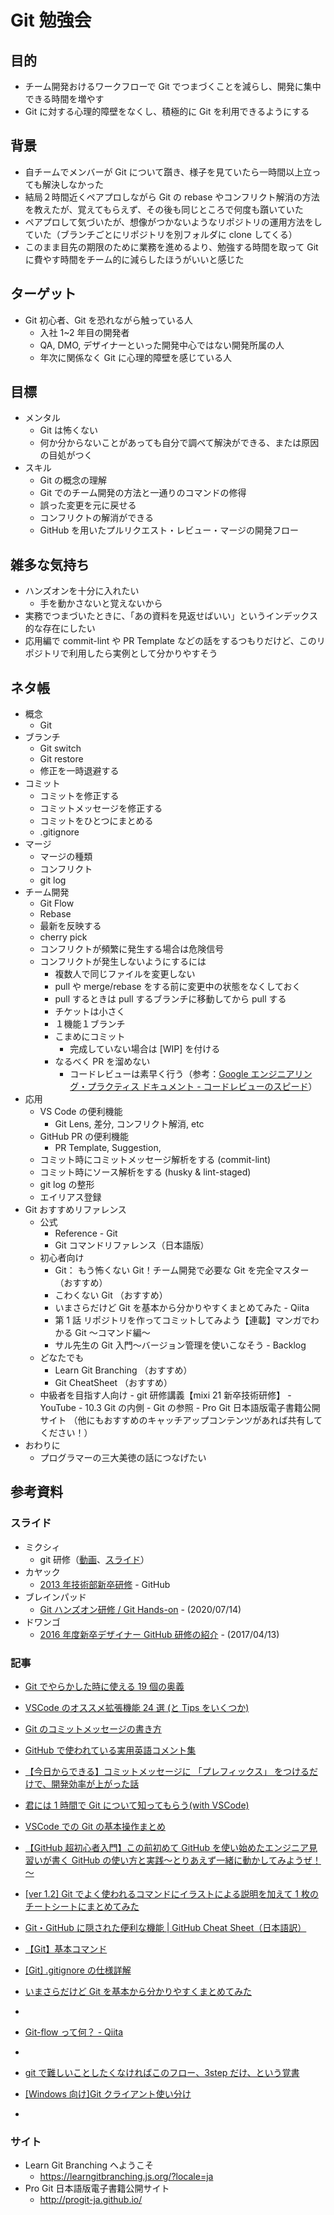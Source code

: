 # Git 勉強会

## 目的

- チーム開発おけるワークフローで Git でつまづくことを減らし、開発に集中できる時間を増やす
- Git に対する心理的障壁をなくし、積極的に Git を利用できるようにする

## 背景

- 自チームでメンバーが Git について躓き、様子を見ていたら一時間以上立っても解決しなかった
- 結局２時間近くペアプロしながら Git の rebase やコンフリクト解消の方法を教えたが、覚えてもらえず、その後も同じところで何度も躓いていた
- ペアプロして気づいたが、想像がつかないようなリポジトリの運用方法をしていた（ブランチごとにリポジトリを別フォルダに clone してくる）
- このまま目先の期限のために業務を進めるより、勉強する時間を取って Git に費やす時間をチーム的に減らしたほうがいいと感じた

## ターゲット

- Git 初心者、Git を恐れながら触っている人
  - 入社 1~2 年目の開発者
  - QA, DMO, デザイナーといった開発中心ではない開発所属の人
  - 年次に関係なく Git に心理的障壁を感じている人

## 目標

- メンタル
  - Git は怖くない
  - 何か分からないことがあっても自分で調べて解決ができる、または原因の目処がつく
- スキル
  - Git の概念の理解
  - Git でのチーム開発の方法と一通りのコマンドの修得
  - 誤った変更を元に戻せる
  - コンフリクトの解消ができる
  - GitHub を用いたプルリクエスト・レビュー・マージの開発フロー

## 雑多な気持ち

- ハンズオンを十分に入れたい
  - 手を動かさないと覚えないから
- 実務でつまづいたときに、「あの資料を見返せばいい」というインデックス的な存在にしたい
- 応用編で commit-lint や PR Template などの話をするつもりだけど、このリポジトリで利用したら実例として分かりやすそう

## ネタ帳

- 概念
  - Git
- ブランチ
  - Git switch
  - Git restore
  - 修正を一時退避する
- コミット
  - コミットを修正する
  - コミットメッセージを修正する
  - コミットをひとつにまとめる
  - .gitignore
- マージ
  - マージの種類
  - コンフリクト
  - git log
- チーム開発
  - Git Flow
  - Rebase
  - 最新を反映する
  - cherry pick
  - コンフリクトが頻繁に発生する場合は危険信号
  - コンフリクトが発生しないようにするには
    - 複数人で同じファイルを変更しない
    - pull や merge/rebase をする前に変更中の状態をなくしておく
    - pull するときは pull するブランチに移動してから pull する
    - チケットは小さく
    - １機能１ブランチ
    - こまめにコミット
      - 完成していない場合は [WIP] を付ける
    - なるべく PR を溜めない
      - コードレビューは素早く行う（参考：[Google エンジニアリング・プラクティス ドキュメント - コードレビューのスピード](https://shuuji3.xyz/eng-practices/review/reviewer/speed.html)）
- 応用
  - VS Code の便利機能
    - Git Lens, 差分, コンフリクト解消, etc
  - GitHub PR の便利機能
    - PR Template, Suggestion,
  - コミット時にコミットメッセージ解析をする (commit-lint)
  - コミット時にソース解析をする (husky & lint-staged)
  - git log の整形
  - エイリアス登録
- Git おすすめリファレンス
  - 公式
    - Reference - Git
    - Git コマンドリファレンス（日本語版）
  - 初心者向け
    - Git： もう怖くない Git！チーム開発で必要な Git を完全マスター（おすすめ）
    - こわくない Git （おすすめ）
    - いまさらだけど Git を基本から分かりやすくまとめてみた - Qiita
    - 第 1 話 リポジトリを作ってコミットしてみよう【連載】マンガでわかる Git ～コマンド編～
    - サル先生の Git 入門〜バージョン管理を使いこなそう - Backlog
  - どなたでも
    - Learn Git Branching （おすすめ）
    - Git CheatSheet （おすすめ）
  - 中級者を目指す人向け - git 研修講義【mixi 21 新卒技術研修】 - YouTube - 10.3 Git の内側 - Git の参照 - Pro Git 日本語版電子書籍公開サイト
    （他にもおすすめのキャッチアップコンテンツがあれば共有してください！）
- おわりに
  - プログラマーの三大美徳の話につなげたい

## 参考資料

### スライド

- ミクシィ
  - git 研修（[動画](https://youtu.be/aZ90usArA6g)、[スライド](https://docs.google.com/presentation/d/1EwjQnoqzzYsijrMNEsWGAj54yfQlbr2mvuxrDtKl-Ww)）
- カヤック
  - [2013 年技術部新卒研修](https://github.com/kayac/newbie-training) - GitHub
- ブレインパッド
  - [Git ハンズオン研修 / Git Hands-on](https://speakerdeck.com/brainpadpr/git-hands-on) - (2020/07/14)
- ドワンゴ
  - [2016 年度新卒デザイナー GitHub 研修の紹介](http://creator.dwango.co.jp/10989.html) - (2017/04/13)

### 記事

- [Git でやらかした時に使える 19 個の奥義](https://qiita.com/muran001/items/dea2bbbaea1260098051)
- [VSCode のオススメ拡張機能 24 選 (と Tips をいくつか)](https://qiita.com/sensuikan1973/items/74cf5383c02dbcd82234)
- [Git のコミットメッセージの書き方](https://qiita.com/itosho/items/9565c6ad2ffc24c09364)
- [GitHub で使われている実用英語コメント集](https://qiita.com/shikichee/items/a5f922a3ef3aa58a1839)
- [【今日からできる】コミットメッセージに 「プレフィックス」 をつけるだけで、開発効率が上がった話](https://qiita.com/numanomanu/items/45dd285b286a1f7280ed)
- [君には 1 時間で Git について知ってもらう(with VSCode)](https://qiita.com/jesus_isao/items/63557eba36819faa4ad9)
- [VSCode での Git の基本操作まとめ](https://qiita.com/y-tsutsu/items/2ba96b16b220fb5913be)
- [【GitHub 超初心者入門】この前初めて GitHub を使い始めたエンジニア見習いが書く GitHub の使い方と実践～とりあえず一緒に動かしてみようぜ！～](https://qiita.com/nnahito/items/565f8755e70c51532459)
- [[ver 1.2] Git でよく使われるコマンドにイラストによる説明を加えて 1 枚のチートシートにまとめてみた](https://qiita.com/kozzy/items/b42ba59a8bac190a16ab)
- [Git・GitHub に隠された便利な機能 | GitHub Cheat Sheet（日本語訳）](https://qiita.com/unbabel/items/1cf05f2a2be3d6fb3388)
- [【Git】基本コマンド](https://qiita.com/konweb/items/621722f67fdd8f86a017)

- [[Git] .gitignore の仕様詳解](https://qiita.com/anqooqie/items/110957797b3d5280c44f)

- [いまさらだけど Git を基本から分かりやすくまとめてみた](https://qiita.com/gold-kou/items/7f6a3b46e2781b0dd4a0)
-

- [Git-flow って何？ - Qiita](https://qiita.com/KosukeSone/items/514dd24828b485c69a05)
-
- [git で難しいことしたくなければこのフロー、3step だけ、という覚書](https://qiita.com/e99h2121/items/e9941211d9780d5b68c9)
- [[Windows 向け]Git クライアント使い分け](https://qiita.com/yukyt/items/da2d371fce4235bfb8e3)
-

### サイト

- Learn Git Branching へようこそ
  - https://learngitbranching.js.org/?locale=ja
- Pro Git 日本語版電子書籍公開サイト
  - http://progit-ja.github.io/
